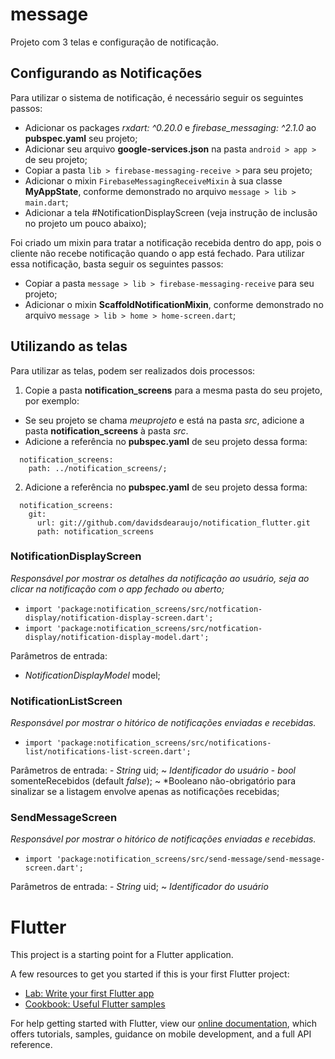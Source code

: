 # message

Projeto com 3 telas e configuração de notificação.

## Configurando as Notificações

Para utilizar o sistema de notificação, é necessário seguir os seguintes passos:
 - Adicionar os packages *rxdart: ^0.20.0* e *firebase_messaging: ^2.1.0* ao **pubspec.yaml** seu projeto;
 - Adicionar seu arquivo **google-services.json** na pasta `android > app >` de seu projeto;
 - Copiar a pasta `lib > firebase-messaging-receive >` para seu projeto;
 - Adicionar o mixin `FirebaseMessagingReceiveMixin` à sua classe **MyAppState**, conforme demonstrado no arquivo `message > lib > main.dart`;
 - Adicionar a tela #NotificationDisplayScreen (veja instrução de inclusão no projeto um pouco abaixo);

Foi criado um mixin para tratar a notificação recebida dentro do app, pois o cliente não recebe notificação quando o app está fechado.
Para utilizar essa notificação, basta seguir os seguintes passos:
 - Copiar a pasta `message > lib > firebase-messaging-receive` para seu projeto;
 - Adicionar o mixin **ScaffoldNotificationMixin**, conforme demonstrado no arquivo `message > lib > home > home-screen.dart`;

## Utilizando as telas
Para utilizar as telas, podem ser realizados dois processos:
 1. Copie a pasta **notification_screens** para a mesma pasta do seu projeto, por exemplo:
   - Se seu projeto se chama *meuprojeto* e está na pasta *src*, adicione a pasta **notification_screens** à pasta *src*. 
   - Adicione a referência no **pubspec.yaml** de seu projeto dessa forma:
``` 
  notification_screens: 
    path: ../notification_screens/;
```
    
 2. Adicione a referência no **pubspec.yaml** de seu projeto dessa forma:
```
  notification_screens:
    git:
      url: git://github.com/davidsdearaujo/notification_flutter.git
      path: notification_screens
```

### NotificationDisplayScreen
*Responsável por mostrar os detalhes da notificação ao usuário, seja ao clicar na notificação com o app fechado ou aberto;*
 - `import 'package:notification_screens/src/notfication-display/notification-display-screen.dart';`
 - `import 'package:notification_screens/src/notfication-display/notification-display-model.dart';`

Parâmetros de entrada:
 - *NotificationDisplayModel* model;


### NotificationListScreen
*Responsável por mostrar o hitórico de notificações enviadas e recebidas.*
 - `import 'package:notification_screens/src/notifications-list/notifications-list-screen.dart';`

Parâmetros de entrada:
    - *String* uid; ~ *Identificador do usuário*
    - *bool* somenteRecebidos (default *false*); ~ *Booleano não-obrigatório para sinalizar se a listagem envolve apenas as notificações recebidas;


### SendMessageScreen
*Responsável por mostrar o hitórico de notificações enviadas e recebidas.*
 - `import 'package:notification_screens/src/send-message/send-message-screen.dart';`

Parâmetros de entrada:
    - *String* uid; ~ *Identificador do usuário*


# Flutter
This project is a starting point for a Flutter application.

A few resources to get you started if this is your first Flutter project:

- [Lab: Write your first Flutter app](https://flutter.io/docs/get-started/codelab)
- [Cookbook: Useful Flutter samples](https://flutter.io/docs/cookbook)

For help getting started with Flutter, view our 
[online documentation](https://flutter.io/docs), which offers tutorials, 
samples, guidance on mobile development, and a full API reference.
